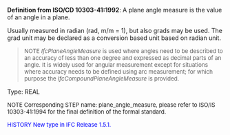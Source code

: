 ﻿**Definition from ISO/CD 10303-41:1992**: A plane angle measure is the value of an angle in a plane.

Usually measured in radian (rad, m/m = 1), but also grads may be used. The grad unit may be declared as a conversion based unit based on radian unit.

> <font size="-1">NOTE <i>IfcPlaneAngleMeasure</i> is used where angles need to be described 
to an accuracy of less than one degree and expressed as decimal parts of an angle. It is widely 
used for angular measurement except for situations where accuracy needs to be defined using arc 
measurement; for which purpose the <i>IfcCompoundPlaneAngleMeasure</i> is provided.
</font>



Type: REAL 

> <font size="-1">
  NOTE Corresponding STEP name: plane_angle_measure, please refer to ISO/IS 10303-41:1994
  for the final definition of the formal standard.
</font>

> <font size="-1" color="#0000FF">
  HISTORY New type in IFC Release 1.5.1.
</font>